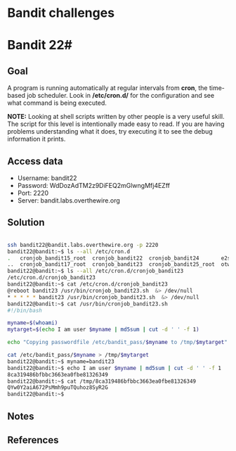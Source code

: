 
# Bandit challenges
# Bandit 22#

## Goal

A program is running automatically at regular intervals from **cron**, the time-based job scheduler. Look in **/etc/cron.d/** for the configuration and see what command is being executed.

**NOTE:** Looking at shell scripts written by other people is a very useful skill. The script for this level is intentionally made easy to read. If you are having problems understanding what it does, try executing it to see the debug information it prints.

## Access data

+ Username: bandit22
+ Password: WdDozAdTM2z9DiFEQ2mGlwngMfj4EZff
+ Port: 2220
+ Server: bandit.labs.overthewire.org
## Solution

```bash

ssh bandit22@bandit.labs.overthewire.org -p 2220 
bandit22@bandit:~$ ls --all /etc/cron.d
.   cronjob_bandit15_root  cronjob_bandit22  cronjob_bandit24       e2scrub_all  .placeholder
..  cronjob_bandit17_root  cronjob_bandit23  cronjob_bandit25_root  otw-tmp-dir  sysstat
bandit22@bandit:~$ ls --all /etc/cron.d/cronjob_bandit23
/etc/cron.d/cronjob_bandit23
bandit22@bandit:~$ cat /etc/cron.d/cronjob_bandit23
@reboot bandit23 /usr/bin/cronjob_bandit23.sh  &> /dev/null
* * * * * bandit23 /usr/bin/cronjob_bandit23.sh  &> /dev/null
bandit22@bandit:~$ cat /usr/bin/cronjob_bandit23.sh
#!/bin/bash

myname=$(whoami)
mytarget=$(echo I am user $myname | md5sum | cut -d ' ' -f 1)

echo "Copying passwordfile /etc/bandit_pass/$myname to /tmp/$mytarget"

cat /etc/bandit_pass/$myname > /tmp/$mytarget
bandit22@bandit:~$ myname=bandit23
bandit22@bandit:~$ echo I am user $myname | md5sum | cut -d ' ' -f 1
8ca319486bfbbc3663ea0fbe81326349
bandit22@bandit:~$ cat /tmp/8ca319486bfbbc3663ea0fbe81326349
QYw0Y2aiA672PsMmh9puTQuhoz8SyR2G
bandit22@bandit:~$

````

## Notes

## References